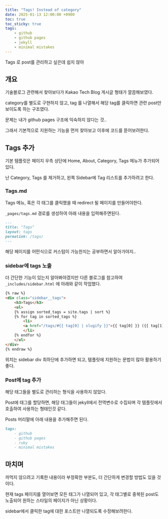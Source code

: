 ```yaml
---
title: "Tags! Instead of category"
date: 2025-01-13 12:00:00 +0900
toc: true
toc_sticky: true
tags:
    - github
    - github pages
    - jekyll
    - minimal mistakes
---
```


Tags 로 post를 관리하고 싶은데 쉽지 않아

## 개요

기술블로그 관련해서 찾아보다가 Kakao Tech Blog 게시글 형태가 깔끔해보였다.

category를 별도로 구현하지 않고, tag 를 나열해서 해당 tag를 클릭하면 관련 post만 보이도록 하는 구조였다.

문제는 내가 github pages 구조에 익숙하지 않다는 것..

그래서 기본적으로 지원하는 기능을 먼저 찾아보고 이후에 코드를 뜯어보려한다.

## Tags 추가

기본 템플릿은 페이지 우측 상단에 Home, About, Category, Tags 메뉴가 추가되어있다.

난 Category, Tags 를 제거하고, 왼쪽 Sidebar에 Tag 리스트를 추가하려고 한다.

### Tags.md

Tags 메뉴, 혹은 각 태그를 클릭했을 때 redirect 될 페이지를 만들어야한다.

`_pages/tags.md` 경로를 생성하여 아래 내용을 입력해주면된다.

```markdown
---
title: "Tags"
layout: tags
permalink: /tags/
---
```

해당 페이지를 어떤식으로 커스텀이 가능한지는 공부하면서 알아가야지..

### sidebar에 tags 노출

더 간단한 기능이 있는지 알아봐야겠지만 다른 블로그를 참고하여 `_includes/sidebar.html` 에 아래와 같이 작업했다.

```html
{% raw %}
<div class="sidebar__tags">
    <h3>Tags</h3>
    <ul>
    {% assign sorted_tags = site.tags | sort %}
    {% for tag in sorted_tags %}
        <li>
        <a href="/tags/#{{ tag[0] | slugify }}">{{ tag[0] }} ({{ tag[1].size }})</a>
        </li>
    {% endfor %}
    </ul>
</div>
{% endraw %}
```

위치는 sidebar div 최하단에 추가하면 되고, 템플릿에 지원하는 문법이 많아 활용하기 좋다.

### Post에 tag 추가

해당 태그들을 별도로 관리하는 형식을 사용하지 않았다.

Post에 태그를 할당하면, 해당 태그들이 jekyll에서 전역변수로 수집되며 각 템플릿에서 호출하여 사용하는 형태인것 같다.

Posts 머리말에 아래 내용을 추가해주면 된다.

```markdown
tags:
    - github
    - github pages
    - ruby
    - minimal mistakes
```

## 마치며

까먹지 않으려고 기록한 내용이라 부정확한 부분도, 더 간단하게 변경할 방법도 있을 것이다.

현재 tags 페이지를 열어보면 모든 태그가 나열되어 있고, 각 태그별로 중복된 post도 노출되어 원하는 스타일의 페이지가 아닌 상황이다.

sidebar에서 클릭한 tag에 대한 포스트만 나열되도록 수정해보려한다.





